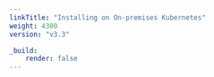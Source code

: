 ```yaml
---
linkTitle: "Installing on On-premises Kubernetes"
weight: 4300
version: "v3.3"

_build:
    render: false
---
```

